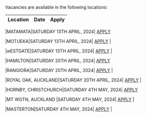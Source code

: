Vacancies are available in the following locations:

| Location | Date | Apply |
|---|---|---|

|MATAMATA|SATURDAY 13TH APRIL, 2024| [APPLY](mailto:tfaala@rgis.co.nz?subject=MATAMATA%20-%20SATURDAY%2013TH%20APRIL)

|MOTUEKA|SATURDAY 13TH APRIL, 2024| [APPLY](mailto:tfaala@rgis.co.nz?subject=MOTUEKA%20-%20SATURDAY%2013TH%20APRIL) |

|wESTGATE|SATURDAY 13TH APRIL, 2024| [APPLY](mailto:tfaala@rgis.co.nz?subject=WESTGATE%20-%20SATURDAY%2013TH%20APRIL) |

|HAMILTON|SATURDAY 20TH APRIL, 2024| [APPLY](mailto:tfaala@rgis.co.nz?subject=HAMILTON%20-%20SATURDAY%2020TH%20APRIL)

|RANGIORA|SATURDAY 20TH APRIL, 2024| [APPLY](mailto:tfaala@rgis.co.nz?subject=RANGIORA%20-%20SATURDAY%2020TH%20APRIL) |

|ROYAL OAK, AUCKLAND|SATURDAY 20TH APRIL, 2024| [APPLY](mailto:tfaala@rgis.co.nz?subject=ROYAL%20OAK%20-%20SATURDAY%2020TH%20APRIL) |


|HORNBY, CHRISTCHURCH|SATURDAY 4TH MAY, 2024| [APPLY](mailto:tfaala@rgis.co.nz?subject=HORNBY%20-%20SATURDAY%204TH%20MAY)

|MT WGTN, AUCKLAND |SATURDAY 4TH MAY, 2024| [APPLY](mailto:tfaala@rgis.co.nz?subject=LUNN%20AVE%20-%20SATURDAY%204TH%20MAY) |

|MASTERTON|SATURDAY 4TH MAY, 2024| [APPLY](mailto:tfaala@rgis.co.nz?subject=MASTERTON%20-%20SATURDAY%204TH%20MAY) |
